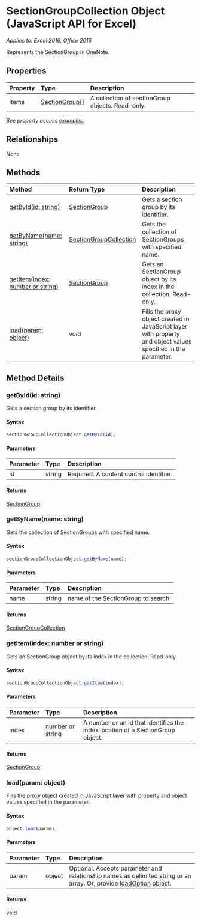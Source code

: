 # SectionGroupCollection Object (JavaScript API for Excel)

_Applies to: Excel 2016, Office 2016_

Represents the SectionGroup in OneNote.

## Properties

| Property	   | Type	|Description
|:---------------|:--------|:----------|
|items|[SectionGroup[]](sectiongroup.md)|A collection of sectionGroup objects. Read-only.|

_See property access [examples.](#property-access-examples)_

## Relationships
None


## Methods

| Method		   | Return Type	|Description|
|:---------------|:--------|:----------|
|[getById(id: string)](#getbyidid-string)|[SectionGroup](sectiongroup.md)|Gets a section group by its identifier.|
|[getByName(name: string)](#getbynamename-string)|[SectionGroupCollection](sectiongroupcollection.md)|Gets the collection of SectionGroups with specified name.|
|[getItem(index: number or string)](#getitemindex-number-or-string)|[SectionGroup](sectiongroup.md)|Gets an SectionGroup object by its index in the collection. Read-only.|
|[load(param: object)](#loadparam-object)|void|Fills the proxy object created in JavaScript layer with property and object values specified in the parameter.|

## Method Details


### getById(id: string)
Gets a section group by its identifier.

#### Syntax
```js
sectionGroupCollectionObject.getById(id);
```

#### Parameters
| Parameter	   | Type	|Description|
|:---------------|:--------|:----------|
|id|string|Required. A content control identifier.|

#### Returns
[SectionGroup](sectiongroup.md)

### getByName(name: string)
Gets the collection of SectionGroups with specified name.

#### Syntax
```js
sectionGroupCollectionObject.getByName(name);
```

#### Parameters
| Parameter	   | Type	|Description|
|:---------------|:--------|:----------|
|name|string|name of the SectionGroup to search.|

#### Returns
[SectionGroupCollection](sectiongroupcollection.md)

### getItem(index: number or string)
Gets an SectionGroup object by its index in the collection. Read-only.

#### Syntax
```js
sectionGroupCollectionObject.getItem(index);
```

#### Parameters
| Parameter	   | Type	|Description|
|:---------------|:--------|:----------|
|index|number or string|A number or an id that identifies the index location of a SectionGroup object.|

#### Returns
[SectionGroup](sectiongroup.md)

### load(param: object)
Fills the proxy object created in JavaScript layer with property and object values specified in the parameter.

#### Syntax
```js
object.load(param);
```

#### Parameters
| Parameter	   | Type	|Description|
|:---------------|:--------|:----------|
|param|object|Optional. Accepts parameter and relationship names as delimited string or an array. Or, provide [loadOption](loadoption.md) object.|

#### Returns
void
